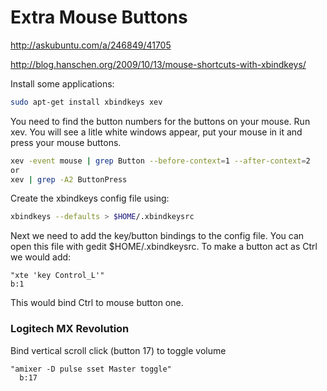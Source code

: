 # Extra Mouse Buttons

http://askubuntu.com/a/246849/41705

http://blog.hanschen.org/2009/10/13/mouse-shortcuts-with-xbindkeys/

Install some applications:

```bash
sudo apt-get install xbindkeys xev  
```

You need to find the button numbers for the buttons on your mouse. Run xev. You will see a litle white windows appear, put your mouse in it and press your mouse buttons.

```bash
xev -event mouse | grep Button --before-context=1 --after-context=2
or
xev | grep -A2 ButtonPress
```

Create the xbindkeys config file using:

```bash
xbindkeys --defaults > $HOME/.xbindkeysrc  
```

Next we need to add the key/button bindings to the config file. You can open this file with gedit $HOME/.xbindkeysrc. 
To make a button act as Ctrl we would add:
```
"xte 'key Control_L'"
b:1  
```
This would bind Ctrl to mouse button one.

### Logitech MX Revolution
Bind vertical scroll click (button 17) to toggle volume
```
"amixer -D pulse sset Master toggle"
  b:17
```
